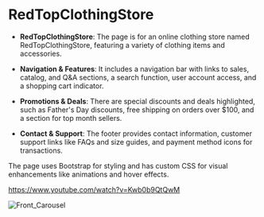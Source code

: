 # RedTopClothingStore

- **RedTopClothingStore**: The page is for an online clothing store named RedTopClothingStore, featuring a variety of clothing items and accessories.
  
- **Navigation & Features**: It includes a navigation bar with links to sales, catalog, and Q&A sections, a search function, user account access, and a shopping cart indicator.
  
- **Promotions & Deals**: There are special discounts and deals highlighted, such as Father's Day discounts, free shipping on orders over $100, and a section for top month sellers.
  
- **Contact & Support**: The footer provides contact information, customer support links like FAQs and size guides, and payment method icons for transactions.

The page uses Bootstrap for styling and has custom CSS for visual enhancements like animations and hover effects.

https://www.youtube.com/watch?v=Kwb0b9QtQwM

![Front_Carousel](image/image.png)
